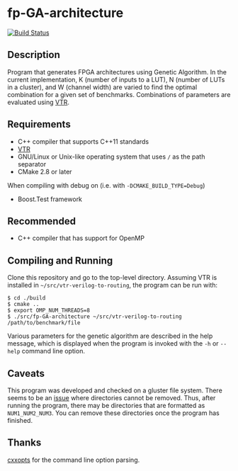 # fp-GA-architecture

[![Build Status](https://travis-ci.org/NigoroJr/fp-GA-architecture.svg)](https://travis-ci.org/NigoroJr/fp-GA-architecture)

## Description
Program that generates FPGA architectures using Genetic Algorithm. In the
current implementation, K (number of inputs to a LUT), N (number of LUTs in a
cluster), and W (channel width) are varied to find the optimal combination for
a given set of benchmarks. Combinations of parameters are evaluated using
[VTR](https://github.com/verilog-to-routing/vtr-verilog-to-routing).

## Requirements
* C++ compiler that supports C++11 standards
* [VTR](https://github.com/verilog-to-routing/vtr-verilog-to-routing)
* GNU/Linux or Unix-like operating system that uses `/` as the path separator
* CMake 2.8 or later

When compiling with debug on (i.e. with `-DCMAKE_BUILD_TYPE=Debug`)
* Boost.Test framework

## Recommended
* C++ compiler that has support for OpenMP

## Compiling and Running
Clone this repository and go to the top-level directory. Assuming VTR is
installed in `~/src/vtr-verilog-to-routing`, the program can be run with:

```
$ cd ./build
$ cmake ..
$ export OMP_NUM_THREADS=8
$ ./src/fp-GA-architecture ~/src/vtr-verilog-to-routing /path/to/benchmark/file
```

Various parameters for the genetic algorithm are described in the help
message, which is displayed when the program is invoked with the `-h` or
`--help` command line option.

## Caveats
This program was developed and checked on a gluster file system.  There seems
to be an
[issue](https://www.gluster.org/pipermail/gluster-users.old/2015-February/020809.html)
where directories cannot be removed. Thus, after running the program, there
may be directories that are formatted as `NUM1_NUM2_NUM3`. You can remove
these directories once the program has finished.

## Thanks
[cxxopts](https://github.com/jarro2783/cxxopts) for the command line option
parsing.
